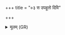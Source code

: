 +++
title = "०३ स उपहूतो दिवि"

+++
<details><summary>मूलम् (GR)</summary>

स उपहूतो दिवि भक्षयत्य्  
उपहूतस् तस्मिन् यद् दिवि विश्वरूपम् ।  
दिवि तपति दिव्य् आ भाति  
(…) ॥ +++(see 1d)+++
</details>